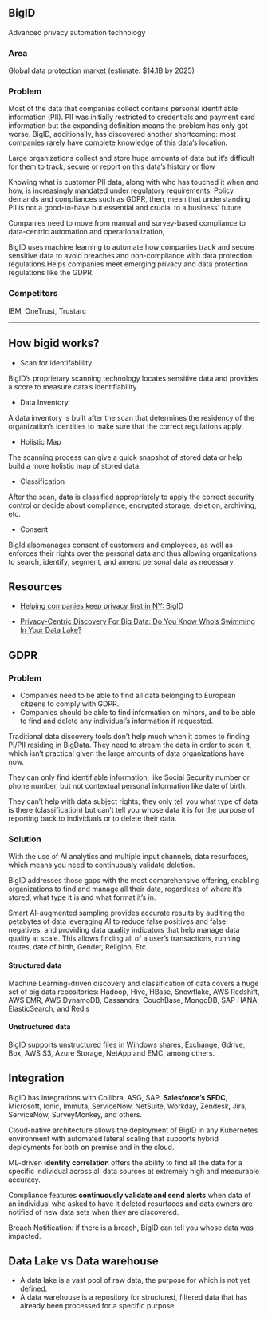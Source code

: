 ## BigID 

Advanced privacy automation technology


### Area

Global data protection market  (estimate: $14.1B by 2025)

###  Problem

Most of the data that companies collect contains personal identifiable information (PII). 
PII was initially restricted to credentials and payment card information but the expanding definition means the problem has only got worse. 
BigID, additionally, has discovered another shortcoming: most companies rarely have complete knowledge of this data’s location. 

Large organizations collect and store huge amounts of data but it’s difficult for them to track, secure or report on this data’s history or flow

Knowing what is customer PII data, along with who has touched it when and how, is increasingly mandated under regulatory requirements. Policy demands and compliances such as GDPR, then, mean that understanding PII is not a good-to-have but essential and crucial to a business’ future. 

Companies need to move from manual and survey-based compliance to data-centric automation and operationalization,

BigID uses machine learning to automate how companies track and secure sensitive data to avoid breaches and non-compliance with data protection regulations.Helps companies meet emerging privacy and data protection regulations like the GDPR. 

### Competitors 

 IBM, OneTrust, Trustarc 

<hr/>
 
## How bigid works?


- Scan for identifablility

BigID’s proprietary scanning technology locates sensitive data and provides a score to measure data’s identifiability.

- Data Inventory

 A data inventory is built after the scan that determines the residency of the organization’s identities to make sure that the correct regulations apply. 

- Holistic Map

The scanning process can give a quick snapshot of stored data or help build a more holistic map of stored data. 

- Classification

After the scan, data is classified appropriately to apply the correct security control or decide about compliance, encrypted storage, deletion, archiving, etc. 

- Consent

BigId alsomanages consent of customers and employees, as well as enforces their rights over the personal data and thus allowing organizations to search, identify, segment, and amend personal data as necessary.



## Resources
- [Helping companies keep privacy first in NY: BigID](https://techweek.com/gdpr-privacy-compliance-bigid-ny/)
 
- [Privacy-Centric Discovery For Big Data: Do You Know Who’s Swimming In Your Data Lake?](https://medium.com/bigid-on-id-privacy/privacy-centric-discovery-for-big-data-do-you-know-whos-swimming-in-your-data-lake-c57f36922e2a)



## GDPR

### Problem

- Companies need to be able to find all data belonging to European citizens to comply with GDPR.
- Companies should be able to find information on minors, and to be able to find and delete any individual’s information if requested.

Traditional data discovery tools don’t help much when it comes to finding PI/PII residing in BigData. 
They need to stream the data in order to scan it, which isn’t practical given the large amounts of data organizations have now.

They can only find identifiable information, like Social Security number or phone number, but not contextual personal information like date of birth.

They can’t help with data subject rights; they only tell you what type of data is there (classification) but can’t tell you whose data it is for the purpose of reporting back to individuals or to delete their data. 


### Solution

With the use of AI analytics and multiple input channels, data resurfaces, which means you need to continuously validate deletion.


BigID addresses those gaps with the most comprehensive offering, enabling organizations to find and manage all their data, regardless of where it’s stored, what type it is and what format it’s in.

Smart AI-augmented sampling provides accurate results by auditing the petabytes of data leveraging AI to reduce false positives and false negatives, and providing data quality indicators that help manage data quality at scale.
This allows finding all of a user’s transactions, running routes, date of birth, Gender, Religion, Etc.

#### Structured data

Machine Learning-driven discovery and classification of data covers a huge set of big data repositories:
 Hadoop, Hive, HBase, Snowflake, AWS Redshift, AWS EMR, AWS DynamoDB, Cassandra, CouchBase, MongoDB, SAP HANA, ElasticSearch, and Redis

#### Unstructured data
BigID supports unstructured files in Windows shares, Exchange, Gdrive, Box, AWS S3, Azure Storage, NetApp and EMC, among others. 


## Integration

BigID has integrations with Collibra, ASG, SAP, **Salesforce’s SFDC**, Microsoft, Ionic, Immuta, ServiceNow, NetSuite, Workday, Zendesk, Jira, ServiceNow, SurveyMonkey, and others.

Cloud-native architecture allows the deployment of BigID in any Kubernetes environment with automated lateral scaling that supports hybrid deployments for both on premise and in the cloud. 

ML-driven **identity correlation** offers the ability to find all the data for a specific individual across all data sources at extremely high and measurable accuracy.

Compliance features **continuously validate and send alerts** when data of an individual who asked to have it deleted resurfaces and data owners are notified of new data sets when they are discovered.

Breach Notification: if there is a breach, BigID can tell you whose data was impacted.



## Data Lake vs Data warehouse

- A data lake is a vast pool of raw data, the purpose for which is not yet defined. 
- A data warehouse is a repository for structured, filtered data that has already been processed for a specific purpose. 

 


